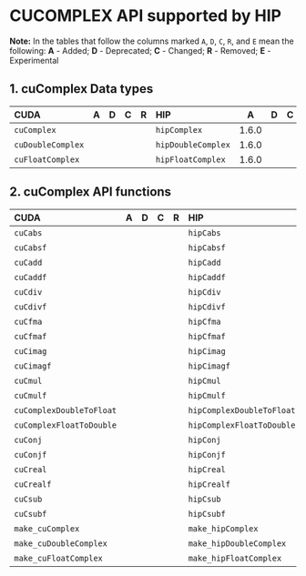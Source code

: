 <head>
    <meta charset="UTF-8">
    <meta name="description" content="NVIDIA CUDA APIs supported by HIPIFY">
    <meta name="keywords" content="HIPIFY, HIP, ROCm, NVIDIA, CUDA, CUDA2HIP, hipification, hipify-clang, hipify-perl, Runtime API, Complex">
</head>

# CUCOMPLEX API supported by HIP


**Note\:** In the tables that follow the columns marked `A`, `D`, `C`, `R`, and `E` mean the following:
**A** - Added; **D** - Deprecated; **C** - Changed; **R** - Removed; **E** - Experimental

## **1. cuComplex Data types**

|**CUDA**|**A**|**D**|**C**|**R**|**HIP**|**A**|**D**|**C**|**R**|**E**|
|:--|:-:|:-:|:-:|:-:|:--|:-:|:-:|:-:|:-:|:-:|
|`cuComplex`| | | | |`hipComplex`|1.6.0| | | | |
|`cuDoubleComplex`| | | | |`hipDoubleComplex`|1.6.0| | | | |
|`cuFloatComplex`| | | | |`hipFloatComplex`|1.6.0| | | | |

## **2. cuComplex API functions**

|**CUDA**|**A**|**D**|**C**|**R**|**HIP**|**A**|**D**|**C**|**R**|**E**|
|:--|:-:|:-:|:-:|:-:|:--|:-:|:-:|:-:|:-:|:-:|
|`cuCabs`| | | | |`hipCabs`|1.6.0| | | | |
|`cuCabsf`| | | | |`hipCabsf`|1.6.0| | | | |
|`cuCadd`| | | | |`hipCadd`|1.6.0| | | | |
|`cuCaddf`| | | | |`hipCaddf`|1.6.0| | | | |
|`cuCdiv`| | | | |`hipCdiv`|1.6.0| | | | |
|`cuCdivf`| | | | |`hipCdivf`|1.6.0| | | | |
|`cuCfma`| | | | |`hipCfma`|1.6.0| | | | |
|`cuCfmaf`| | | | |`hipCfmaf`|1.6.0| | | | |
|`cuCimag`| | | | |`hipCimag`|1.6.0| | | | |
|`cuCimagf`| | | | |`hipCimagf`|1.6.0| | | | |
|`cuCmul`| | | | |`hipCmul`|1.6.0| | | | |
|`cuCmulf`| | | | |`hipCmulf`|1.6.0| | | | |
|`cuComplexDoubleToFloat`| | | | |`hipComplexDoubleToFloat`|1.6.0| | | | |
|`cuComplexFloatToDouble`| | | | |`hipComplexFloatToDouble`|1.6.0| | | | |
|`cuConj`| | | | |`hipConj`|1.6.0| | | | |
|`cuConjf`| | | | |`hipConjf`|1.6.0| | | | |
|`cuCreal`| | | | |`hipCreal`|1.6.0| | | | |
|`cuCrealf`| | | | |`hipCrealf`|1.6.0| | | | |
|`cuCsub`| | | | |`hipCsub`|1.6.0| | | | |
|`cuCsubf`| | | | |`hipCsubf`|1.6.0| | | | |
|`make_cuComplex`| | | | |`make_hipComplex`|1.6.0| | | | |
|`make_cuDoubleComplex`| | | | |`make_hipDoubleComplex`|1.6.0| | | | |
|`make_cuFloatComplex`| | | | |`make_hipFloatComplex`|1.6.0| | | | |

